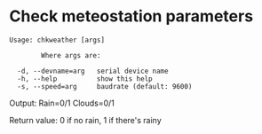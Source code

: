 Check meteostation parameters
===========================

    Usage: chkweather [args]
    
            Where args are:
    
      -d, --devname=arg   serial device name
      -h, --help          show this help
      -s, --speed=arg     baudrate (default: 9600)


Output: 
Rain=0/1
Clouds=0/1

Return value:
0 if no rain, 1 if there's rainy
